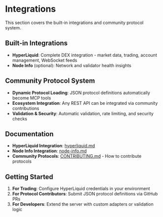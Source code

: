 # Integrations

This section covers the built-in integrations and community protocol system.

## Built-in Integrations

- **HyperLiquid**: Complete DEX integration - market data, trading, account management, WebSocket feeds
- **Node Info** (optional): Network and validator health insights

## Community Protocol System

- **Dynamic Protocol Loading**: JSON protocol definitions automatically become MCP tools
- **Ecosystem Integration**: Any REST API can be integrated via community contributions
- **Validation & Security**: Automatic validation, rate limiting, and security checks

## Documentation

- **HyperLiquid Integration**: [hyperliquid.md](hyperliquid.md)
- **Node Info Integration**: [node-info.md](node-info.md)
- **Community Protocols**: [CONTRIBUTING.md](../../CONTRIBUTING.md) - How to contribute protocols

## Getting Started

1. **For Trading**: Configure HyperLiquid credentials in your environment
2. **For Protocol Contributors**: Submit JSON protocol definitions via GitHub PRs
3. **For Developers**: Extend the server with custom adapters or validation logic
